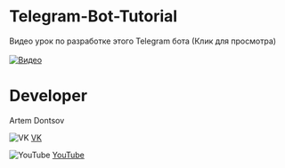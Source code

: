 # Telegram-Bot-Tutorial

Видео урок по разработке этого Telegram бота (Клик для просмотра)<br /><br />
[![Видео](http://img.youtube.com/vi/iOFQ8CyF6wk/0.jpg)](http://www.youtube.com/watch?v=iOFQ8CyF6wk "Делаем Telegram бот на C# и ASP.NET")

# Developer

Artem Dontsov

![VK](https://vk.com/images/faviconnew.ico?3) [VK](https://vk.com/extremecodetv)

![YouTube](https://s.ytimg.com/yts/img/favicon-vflz7uhzw.ico) [YouTube](https://www.youtube.com/channel/UCBNlINWfd08qgDkUTaUY4_w)

